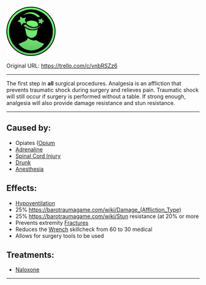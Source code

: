 ![analgesia.png\|200](./Analgesia%20-%20Attachments/6718845db30472d958dd7b63.png)

Original URL: https://trello.com/c/vnbRSZz6

---

The first step in **all** surgical procedures. Analgesia is an affliction that prevents traumatic shock during surgery and relieves pain. Traumatic shock will still occur if surgery is performed without a table. If strong enough, analgesia will also provide damage resistance and stun resistance.

---

## Caused by:

- Opiates ([Opium](../Items/Opium.md)
- [Adrenaline](../Items/Adrenaline.md)
- [Spinal Cord Injury](../Head_Brain/Spinal%20Cord%20Injury.md)
- [Drunk](../Head_Brain/Drunk.md)
- [Anesthesia](Anesthesia.md)

## Effects:

- [Hypoventilation](../Lungs/Hypoventilation.md)
- 25% https://barotraumagame.com/wiki/Damage_(Affliction_Type)
- 25% https://barotraumagame.com/wiki/Stun resistance (at 20% or more
- Prevents extremity [Fractures](../Bones/Fractures.md)
- Reduces the [Wrench](../Items/Wrench.md) skillcheck from 60 to 30 medical
- Allows for surgery tools to be used

## Treatments:

- [Naloxone](../Items/Naloxone.md)

---

